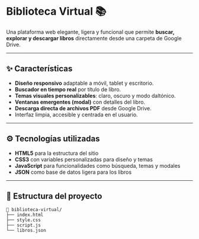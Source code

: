 # Biblioteca Virtual 📚

Una plataforma web elegante, ligera y funcional que permite **buscar, explorar y descargar libros** directamente desde una carpeta de Google Drive.

---

## ✨ Características

- **Diseño responsivo** adaptable a móvil, tablet y escritorio.
- **Buscador en tiempo real** por título de libro.
- **Temas visuales personalizables**: claro, oscuro y modo daltónico.
- **Ventanas emergentes (modal)** con detalles del libro.
- **Descarga directa de archivos PDF** desde Google Drive.
- Interfaz limpia, accesible y centrada en el usuario.

---

## ⚙️ Tecnologías utilizadas

- **HTML5** para la estructura del sitio
- **CSS3** con variables personalizadas para diseño y temas
- **JavaScript** para funcionalidades como búsqueda, temas y modales
- **JSON** como base de datos ligera para los libros

---

## 📁 Estructura del proyecto

```plaintext
📂 biblioteca-virtual/
├── index.html
├── style.css
├── script.js
└── libros.json
